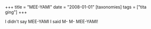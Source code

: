 +++
title = "MEE-YAMI"
date = "2008-01-01"
[taxonomies]
tags = ["tita ging"]
+++

I didn't say MEE-YAMI I said M- M- MEE-YAMI!

